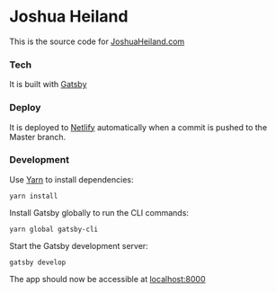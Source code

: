 # Joshua Heiland
This is the source code for [JoshuaHeiland.com](https://www.joshuaheiland.com)

### Tech
It is built with [Gatsby](https://www.gatsbyjs.org)

### Deploy
It is deployed to [Netlify](https://www.netlify.com) automatically when a commit is pushed to the Master branch.

### Development
Use [Yarn](https://yarnpkg.com) to install dependencies:

    yarn install

Install Gatsby globally to run the CLI commands:

    yarn global gatsby-cli

Start the Gatsby development server:

    gatsby develop

The app should now be accessible at [localhost:8000](http://localhost:8000)    
